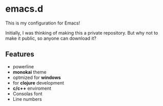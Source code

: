 # emacs.d

This is my configuration for Emacs!

Initially, I was thinking of making this a private repository. But why not to make it public, so anyone can download it?

## Features

- powerline
- **monokai** theme
- optmized for **windows**
- for **clojure** development
- **c/c++** enviroment
- Consolas font
- Line numbers
